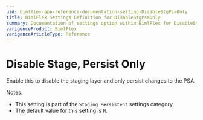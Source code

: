 ```yaml
---
uid: bimlflex-app-reference-documentation-setting-DisableStgPsaOnly
title: BimlFlex Settings Definition for DisableStgPsaOnly
summary: Documentation of settings option within BimlFlex for DisableStgPsaOnly
varigenceProduct: BimlFlex
varigenceArticleType: Reference
---
```


# Disable Stage, Persist Only

Enable this to disable the staging layer and only persist changes to the PSA.

Notes:
* This setting is part of the `Staging Persistent` settings category.
 * The default value for this setting is `N`.